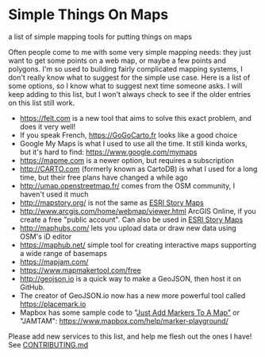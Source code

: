 # Simple Things On Maps
a list of simple mapping tools for putting things on maps

Often people come to me with some very simple mapping needs: they just want to get some points on a web map, or maybe a few points and polygons. I'm so used to building fairly complicated mapping systems, I don't really know what to suggest for the simple use case. Here is a list of some options, so I know what to suggest next time someone asks. I will keep adding to this list, but I won't always check to see if the older entries on this list still work.

* https://felt.com is a new tool that aims to solve this exact problem, and does it very well!
* If you speak French, https://GoGoCarto.fr looks like a good choice
* Google My Maps is what I used to use all the time. It still kinda works, but it's hard to find: https://www.google.com/mymaps
* https://mapme.com is a newer option, but requires a subscription
* http://CARTO.com (formerly known as CartoDB) is what I used for a long time, but their free plans have changed a while ago
* http://umap.openstreetmap.fr/ comes from the OSM community, I haven't used it much
* http://mapstory.org/ is not the same as [ESRI Story Maps](storymaps.arcgis.com)
* http://www.arcgis.com/home/webmap/viewer.html ArcGIS Online, if you create a free "public account". Can also be used in [ESRI Story Maps](storymaps.arcgis.com)
* http://maphubs.com/ lets you upload data or draw new data using OSM's iD editor
* https://maphub.net/ simple tool for creating interactive maps supporting a wide range of basemaps
* https://mapjam.com/
* https://www.mapmakertool.com/free
* http://geojson.io is a quick way to make a GeoJSON, then host it on GitHub.
* The creator of GeoJSON.io now has a new more powerful tool called https://placemark.io
* Mapbox has some sample code to "[Just Add Markers To A Map"](https://twitter.com/Mapbox/status/970760366652297216 ) or "JAMTAM": https://www.mapbox.com/help/marker-playground/

Please add new services to this list, and help me flesh out the ones I have! See [CONTRIBUTING.md](CONTRIBUTING.md)

